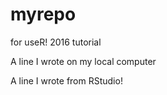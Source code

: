 # myrepo
for useR! 2016 tutorial

A line I wrote on my local computer

A line I wrote from RStudio!
